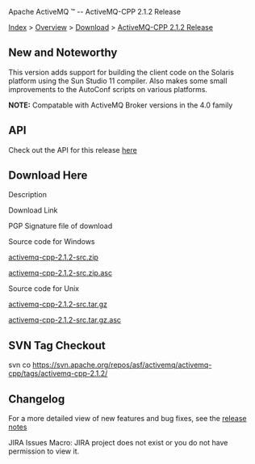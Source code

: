 Apache ActiveMQ ™ -- ActiveMQ-CPP 2.1.2 Release 

[Index](index.html) > [Overview](overview.html) > [Download](download.html) > [ActiveMQ-CPP 2.1.2 Release](activemq-cpp-212-release.html)

New and Noteworthy
------------------

This version adds support for building the client code on the Solaris platform using the Sun Studio 11 compiler. Also makes some small improvements to the AutoConf scripts on various platforms.

**NOTE:** Compatable with ActiveMQ Broker versions in the 4.0 family

API
---

Check out the API for this release [here](http://activemq.apache.org/cms/api_docs/activemqcpp-2.1.1)

Download Here
-------------

Description

Download Link

PGP Signature file of download

Source code for Windows

[activemq-cpp-2.1.2-src.zip](http://www.apache.org/dyn/closer.cgi/activemq/activemq-cpp/source/activemq-cpp-2.1.2-src.zip)

[activemq-cpp-2.1.2-src.zip.asc](http://www.apache.org/dist/activemq/activemq-cpp/source/activemq-cpp-2.1.2-src.zip.asc)

Source code for Unix

[activemq-cpp-2.1.2-src.tar.gz](http://www.apache.org/dyn/closer.cgi/activemq/activemq-cpp/source/activemq-cpp-2.1.2-src.tar.gz)

[activemq-cpp-2.1.2-src.tar.gz.asc](http://www.apache.org/dist/activemq/activemq-cpp/source/activemq-cpp-2.1.2-src.tar.gz.asc)

SVN Tag Checkout
----------------

svn co https://svn.apache.org/repos/asf/activemq/activemq-cpp/tags/activemq-cpp-2.1.2/

Changelog
---------

For a more detailed view of new features and bug fixes, see the [release notes](http://issues.apache.org/activemq/secure/ReleaseNote.jspa?projectId=11000&styleName=Html&version=11860)

JIRA Issues Macro: JIRA project does not exist or you do not have permission to view it.

 

